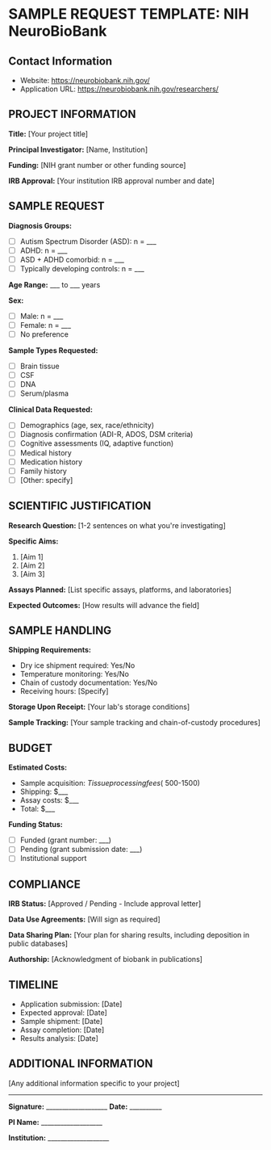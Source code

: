 
# SAMPLE REQUEST TEMPLATE: NIH NeuroBioBank

## Contact Information
- Website: https://neurobiobank.nih.gov/
- Application URL: https://neurobiobank.nih.gov/researchers/

## PROJECT INFORMATION

**Title:** [Your project title]

**Principal Investigator:** [Name, Institution]

**Funding:** [NIH grant number or other funding source]

**IRB Approval:** [Your institution IRB approval number and date]

## SAMPLE REQUEST

**Diagnosis Groups:**
- [ ] Autism Spectrum Disorder (ASD): n = ___
- [ ] ADHD: n = ___
- [ ] ASD + ADHD comorbid: n = ___
- [ ] Typically developing controls: n = ___

**Age Range:** ___ to ___ years

**Sex:**
- [ ] Male: n = ___
- [ ] Female: n = ___
- [ ] No preference

**Sample Types Requested:**
- [ ] Brain tissue
- [ ] CSF
- [ ] DNA
- [ ] Serum/plasma

**Clinical Data Requested:**
- [ ] Demographics (age, sex, race/ethnicity)
- [ ] Diagnosis confirmation (ADI-R, ADOS, DSM criteria)
- [ ] Cognitive assessments (IQ, adaptive function)
- [ ] Medical history
- [ ] Medication history
- [ ] Family history
- [ ] [Other: specify]

## SCIENTIFIC JUSTIFICATION

**Research Question:**
[1-2 sentences on what you're investigating]

**Specific Aims:**
1. [Aim 1]
2. [Aim 2]
3. [Aim 3]

**Assays Planned:**
[List specific assays, platforms, and laboratories]

**Expected Outcomes:**
[How results will advance the field]

## SAMPLE HANDLING

**Shipping Requirements:**

- Dry ice shipment required: Yes/No
- Temperature monitoring: Yes/No
- Chain of custody documentation: Yes/No
- Receiving hours: [Specify]


**Storage Upon Receipt:**
[Your lab's storage conditions]

**Sample Tracking:**
[Your sample tracking and chain-of-custody procedures]

## BUDGET

**Estimated Costs:**
- Sample acquisition: $Tissue processing fees (~$500-1500)
- Shipping: $___
- Assay costs: $___
- Total: $___

**Funding Status:**
- [ ] Funded (grant number: ___)
- [ ] Pending (grant submission date: ___)
- [ ] Institutional support

## COMPLIANCE

**IRB Status:** [Approved / Pending - Include approval letter]

**Data Use Agreements:** [Will sign as required]

**Data Sharing Plan:**
[Your plan for sharing results, including deposition in public databases]

**Authorship:**
[Acknowledgment of biobank in publications]

## TIMELINE

- Application submission: [Date]
- Expected approval: [Date]
- Sample shipment: [Date]
- Assay completion: [Date]
- Results analysis: [Date]

## ADDITIONAL INFORMATION

[Any additional information specific to your project]

---

**Signature:** ___________________  **Date:** __________

**PI Name:** ___________________

**Institution:** ___________________

